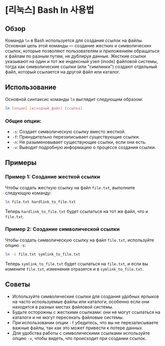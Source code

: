 # [리눅스] Bash ln 사용법

## Обзор
Команда `ln` в Bash используется для создания ссылок на файлы. Основная цель этой команды — создание жестких и символических ссылок, которые позволяют пользователям и приложениям обращаться к файлам по разным путям, не дублируя данные. Жесткие ссылки указывают на один и тот же индексный узел (inode) файловой системы, тогда как символические ссылки (или "симлинки") создают отдельный файл, который ссылается на другой файл или каталог.

## Использование
Основной синтаксис команды `ln` выглядит следующим образом:

```bash
ln [опции] [исходный_файл] [ссылка]
```

### Общие опции:
- `-s`: Создает символическую ссылку вместо жесткой.
- `-f`: Принудительно перезаписывает существующие ссылки.
- `-n`: Не разыменовывает существующие ссылки, если они есть.
- `-v`: Выводит подробную информацию о процессе создания ссылки.

## Примеры

### Пример 1: Создание жесткой ссылки
Чтобы создать жесткую ссылку на файл `file.txt`, выполните следующую команду:

```bash
ln file.txt hardlink_to_file.txt
```

Теперь `hardlink_to_file.txt` будет ссылаться на тот же файл, что и `file.txt`.

### Пример 2: Создание символической ссылки
Чтобы создать символическую ссылку на файл `file.txt`, используйте опцию `-s`:

```bash
ln -s file.txt symlink_to_file.txt
```

Теперь `symlink_to_file.txt` будет ссылаться на `file.txt`, и если вы измените `file.txt`, изменения отразятся и в `symlink_to_file.txt`.

## Советы
- Используйте символические ссылки для создания удобных ярлыков на часто используемые файлы или каталоги, особенно если они находятся в разных местах файловой системы.
- Будьте осторожны с жесткими ссылками: они не могут ссылаться на каталоги и не могут пересекать файловые системы.
- При использовании опции `-f` убедитесь, что вы не перезаписываете важные файлы, так как это может привести к потере данных.
- Для удобства работы с символическими ссылками используйте опцию `-v`, чтобы видеть, что происходит при создании ссылок.